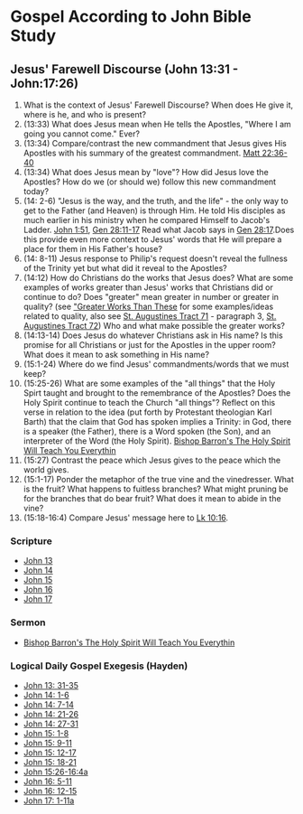 # Gospel According to John Bible Study

## Jesus' Farewell Discourse (John 13:31 - John:17:26)

1. What is the context of Jesus' Farewell Discourse? When does He give it, where is he, and who is present?
1. (13:33) What does Jesus mean when He tells the Apostles, "Where I am going you cannot come." Ever?
1. (13:34) Compare/contrast the new commandment that Jesus gives His Apostles with his summary of the greatest commandment. [Matt 22:36-40](https://www.biblegateway.com/passage/?search=Matt%2022%3A36-40&version=RSVCE)
1. (13:34) What does Jesus mean by "love"? How did Jesus love the Apostles? How do we (or should we) follow this new commandment today?
1. (14: 2-6) "Jesus is the way, and the truth, and the life" - the only way to get to the Father (and Heaven) is through Him. He told His disciples as much earlier in his ministry when he compared Himself to Jacob's Ladder. [John 1:51](https://www.biblegateway.com/passage/?search=John%201%3A51&version=RSVCE), [Gen 28:11-17](https://www.biblegateway.com/passage/?search=Gen%2028%3A11-17&version=RSVCE) Read what Jacob says in [Gen 28:17](https://www.biblegateway.com/passage/?search=Gen%2028%3A17&version=RSVCE).Does this provide even more context to Jesus' words that He will prepare a place for them in His Father's house?
1. (14: 8-11) Jesus response to Philip's request doesn't reveal the fullness of the Trinity yet but what did it reveal to the Apostles?
1. (14:12) How do Christians do the works that Jesus does? What are some examples of works greater than Jesus' works that Christians did or continue to do?  Does "greater" mean greater in number or greater in quality? (see ["Greater Works Than These](https://www.catholic.com/magazine/online-edition/greater-works-than-these) for some examples/ideas related to quality, also see [St. Augustines Tract 71](https://www.newadvent.org/fathers/1701071.htm) - paragraph 3, [St. Augustines Tract 72](https://www.newadvent.org/fathers/1701072.htm)) Who and what make possible the greater works?
1. (14:13-14) Does Jesus do whatever Christians ask in His name? Is this promise for all Christians or just for the Apostles in the upper room? What does it mean to ask something in His name?
1. (15:1-24) Where do we find Jesus' commandments/words that we must keep? 
1. (15:25-26) What are some examples of the "all things" that the Holy Spirt taught and brought to the remembrance of the Apostles? Does the Holy Spirit continue to teach the Church "all things"? Reflect on this verse in relation to the idea (put forth by Protestant theologian Karl Barth) that the claim that God has spoken implies a Trinity: in God, there is a speaker (the Father), there is a Word spoken (the Son), and an interpreter of the Word (the Holy Spirit).  [Bishop Barron's The Holy Spirit Will Teach You Everythin](https://open.spotify.com/episode/4UAHXvCUYv6sFT9FnIks2U?si=ede748a2a97244c3)
1. (15:27) Contrast the peace which Jesus gives to the peace which the world gives.
1. (15:1-17) Ponder the metaphor of the true vine and the vinedresser. What is the fruit? What happens to fuitless branches? What might pruning be for the branches that do bear fruit? What does it mean to abide in the vine?
1. (15:18-16:4) Compare Jesus' message here to [Lk 10:16](https://www.biblegateway.com/passage/?search=Lk%2010%3A16&version=RSVCE).


### Scripture

* [John 13](https://www.biblegateway.com/passage/?search=John%2013&version=RSVCE)
* [John 14](https://www.biblegateway.com/passage/?search=John%2014&version=RSVCE)
* [John 15](https://www.biblegateway.com/passage/?search=John%2015&version=RSVCE)
* [John 16](https://www.biblegateway.com/passage/?search=John%2016&version=RSVCE)
* [John 17](https://www.biblegateway.com/passage/?search=John%2017&version=RSVCE)

### Sermon

* [Bishop Barron's The Holy Spirit Will Teach You Everythin](https://open.spotify.com/episode/4UAHXvCUYv6sFT9FnIks2U?si=ede748a2a97244c3)

### Logical Daily Gospel Exegesis (Hayden)
* [John 13: 31-35](https://open.spotify.com/episode/4aEa7dgyxjVUlRBrArj0ek)
* [John 14: 1-6](https://open.spotify.com/episode/7dXqA0m8hpxEeibltXb4TC)
* [John 14: 7-14](https://open.spotify.com/episode/4TtfBhYh1vuxO6miz6qCDM)
* [John 14: 21-26](https://open.spotify.com/episode/6heH7ViFYYT8OTXSoc3Aaz)
* [John 14: 27-31](https://open.spotify.com/episode/1dCptw3EHtHcxMJkP5dqom)
* [John 15: 1-8](https://open.spotify.com/episode/0tktEMhCqwJwtjoCMn0JOY)
* [John 15: 9-11](https://open.spotify.com/episode/2EcGKmTO2rIgt1D4PJdZNZ)
* [John 15: 12-17](https://open.spotify.com/episode/5vpcEwgfxZjUBPimIo1IVT)
* [John 15: 18-21](https://open.spotify.com/episode/2xGSV1F7CB3r07TE1EQxNK)
* [John 15:26-16:4a](https://open.spotify.com/episode/1e7blQP5cNThEUihkfMSfj)
* [John 16: 5-11](https://open.spotify.com/episode/752X5MywxNBh5reyFSFfUv)
* [John 16: 12-15](https://open.spotify.com/episode/59MoKVx0exks3hu1dclDtn)
* [John 17: 1-11a](https://open.spotify.com/episode/1yiF2DNQgon7GVPoP3sK67)
